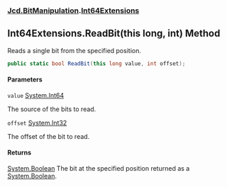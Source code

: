 ### [Jcd.BitManipulation](Jcd.BitManipulation.md 'Jcd.BitManipulation').[Int64Extensions](Jcd.BitManipulation.Int64Extensions.md 'Jcd.BitManipulation.Int64Extensions')

## Int64Extensions.ReadBit(this long, int) Method

Reads a single bit from the specified position.

```csharp
public static bool ReadBit(this long value, int offset);
```

#### Parameters

<a name='Jcd.BitManipulation.Int64Extensions.ReadBit(thislong,int).value'></a>

`value` [System.Int64](https://docs.microsoft.com/en-us/dotnet/api/System.Int64 'System.Int64')

The source of the bits to read.

<a name='Jcd.BitManipulation.Int64Extensions.ReadBit(thislong,int).offset'></a>

`offset` [System.Int32](https://docs.microsoft.com/en-us/dotnet/api/System.Int32 'System.Int32')

The offset of the bit to read.

#### Returns

[System.Boolean](https://docs.microsoft.com/en-us/dotnet/api/System.Boolean 'System.Boolean')
The bit at the specified position returned as a [System.Boolean](https://docs.microsoft.com/en-us/dotnet/api/System.Boolean 'System.Boolean').